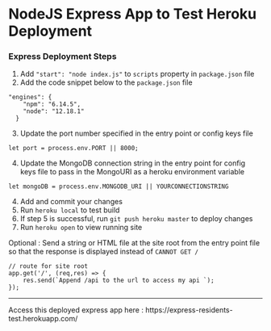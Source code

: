 # NodeJS Express App to Test Heroku Deployment 

### Express Deployment Steps
1. Add `"start": "node index.js"` to `scripts` property in `package.json` file
2. Add the code snippet below to the `package.json` file
```JS
"engines": {
    "npm": "6.14.5",
    "node": "12.18.1"
  }
```
3. Update the port number specified in the entry point or config keys file
```JS
let port = process.env.PORT || 8000;
```
4. Update the MongoDB connection string in the entry point for config keys file to pass in the MongoURI as a heroku environment variable
```JS
let mongoDB = process.env.MONGODB_URI || YOURCONNECTIONSTRING
```
4. Add and commit your changes
5. Run `heroku local` to test build
6. If step 5 is successful, run `git push heroku master` to deploy changes
7. Run `heroku open` to view running site

Optional : Send a string or HTML file at the site root from the entry point file so that the response is displayed instead of `CANNOT GET /`
```JS
// route for site root 
app.get('/', (req,res) => {
    res.send(`Append /api to the url to access my api `);
});
```
<hr>  
Access this deployed express app here : https://express-residents-test.herokuapp.com/

